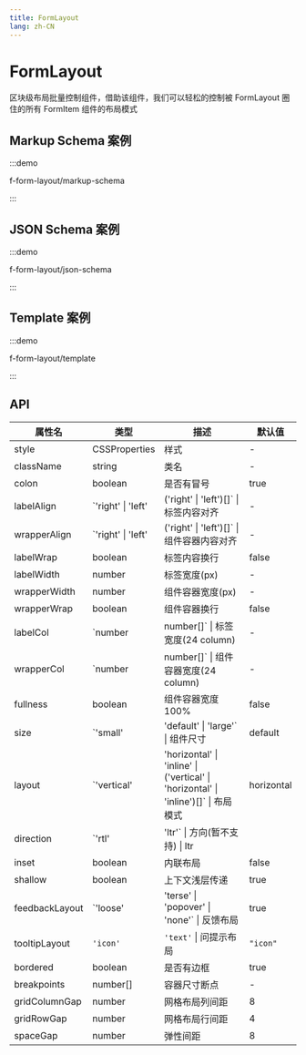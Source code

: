 ```yaml
---
title: FormLayout
lang: zh-CN
---
```


# FormLayout

区块级布局批量控制组件，借助该组件，我们可以轻松的控制被 FormLayout 圈住的所有 FormItem 组件的布局模式

## Markup Schema 案例

:::demo

f-form-layout/markup-schema

:::

## JSON Schema 案例

:::demo

f-form-layout/json-schema

:::

## Template 案例

:::demo

f-form-layout/template

:::

## API

| 属性名         | 类型               | 描述                                                                                | 默认值     |
| -------------- | ------------------ | ----------------------------------------------------------------------------------- | ---------- |
| style          | CSSProperties      | 样式                                                                                | -          |
| className      | string             | 类名                                                                                | -          |
| colon          | boolean            | 是否有冒号                                                                          | true       |
| labelAlign     | `'right' \| 'left' | ('right' \| 'left')[]` \| 标签内容对齐                                              | -          |
| wrapperAlign   | `'right' \| 'left' | ('right' \| 'left')[]` \| 组件容器内容对齐                                          | -          |
| labelWrap      | boolean            | 标签内容换行                                                                        | false      |
| labelWidth     | number             | 标签宽度(px)                                                                        | -          |
| wrapperWidth   | number             | 组件容器宽度(px)                                                                    | -          |
| wrapperWrap    | boolean            | 组件容器换行                                                                        | false      |
| labelCol       | `number            | number[]` \| 标签宽度(24 column)                                                    | -          |
| wrapperCol     | `number            | number[]` \| 组件容器宽度(24 column)                                                | -          |
| fullness       | boolean            | 组件容器宽度 100%                                                                   | false      |
| size           | `'small'           | 'default' \| 'large'` \| 组件尺寸                                                   | default    |
| layout         | `'vertical'        | 'horizontal' \| 'inline' \| ('vertical' \| 'horizontal' \| 'inline')[]` \| 布局模式 | horizontal |
| direction      | `'rtl'             | 'ltr'` \| 方向(暂不支持) \| ltr                                                     |
| inset          | boolean            | 内联布局                                                                            | false      |
| shallow        | boolean            | 上下文浅层传递                                                                      | true       |
| feedbackLayout | `'loose'           | 'terse' \| 'popover' \| 'none'` \| 反馈布局                                         | true       |
| tooltipLayout  | `'icon'`           | `'text'` \| 问提示布局                                                              | `"icon"`   |
| bordered       | boolean            | 是否有边框                                                                          | true       |
| breakpoints    | number[]           | 容器尺寸断点                                                                        | -          |
| gridColumnGap  | number             | 网格布局列间距                                                                      | 8          |
| gridRowGap     | number             | 网格布局行间距                                                                      | 4          |
| spaceGap       | number             | 弹性间距                                                                            | 8          |
